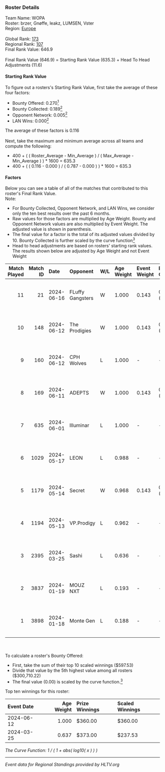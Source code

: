 ### Roster Details<br />
Team Name: WOPA<br />
Roster: brzer, Gnøffe, leakz, LUMSEN, Vster<br />
Region: [Europe]( ../standings_europe.md)<br />
<br />
Global Rank: [173](../standings_global.md)<br />
Regional Rank: [107]( ../standings_europe.md)<br />
Final Rank Value:  646.9<br />
<br />
Final Rank Value (646.9) = Starting Rank Value (635.3) + Head To Head Adjustments (11.6)<br />

#### Starting Rank Value<br />
To figure out a rosters's Starting Rank Value, first take the average of these four factors:<br />
- Bounty Offered: 0.270[<sup>1</sup>](#table2)
- Bounty Collected: 0.189[<sup>2</sup>](#table1)
- Opponent Network: 0.005[<sup>2</sup>](#table1)
- LAN Wins: 0.000[<sup>2</sup>](#table1)

The average of these factors is 0.116<br />
<br />
Next, take the maximum and minimum average across all teams and compute the following:<br />
- 400 + ( ( Roster_Average - Min_Average ) / ( Max_Average - Min_Average ) ) * 1600 = 635.3
- 400 + ( ( 0.116 - 0.000 ) / ( 0.787 - 0.000 ) ) * 1600 = 635.3


#### Factors<br />
Below you can see a table of all of the matches that contributed to this roster's Final Rank Value.<br />
Note:<br />

- For Bounty Collected, Opponent Network, and LAN Wins, we consider only the ten best results over the past 6 months.
- Raw values for those factors are multiplied by Age Weight. Bounty and Opponent Network values are also multiplied by Event Weight. The adjusted value is shown in parenthesis.
- The final value for a factor is the total of its adjusted values divided by 10. Bounty Collected is further scaled by the curve function[<sup>3</sup>](#curveFunction)
- Head to head adjustments are based on rosters' starting rank values. The results shown below are adjusted by Age Weight and not Event Weight
<span id="table1"></span><br />


| Match Played | Match ID | Date       | Opponent         | W/L | Age Weight | Event Weight | Bounty Collected | Opponent Network | LAN Wins  | H2H Adj. | Roster                               |
| -: | -: | :- | :- | :- | :- | :- | :- | :- | :- | -: | :- |
|           11 |       21 | 2024-06-16 | FLuffy Gangsters | W   | 1.000      | 0.143        | 0.000 (0.000)    | 0.071 (0.010)    | 0 (0.000) |    13.52 | brzer, Gnøffe, leakz, LUMSEN, Vster  |
|           10 |      148 | 2024-06-12 | The Prodigies    | W   | 1.000      | 0.143        | 0.000 (0.000)    | 0.107 (0.015)    | 0 (0.000) |    14.76 | brzer, Gnøffe, leakz, LUMSEN, Vster  |
|            9 |      160 | 2024-06-12 | CPH Wolves       | L   | 1.000      | -            | -                | -                | -         |   -11.62 | brzer, Gnøffe, leakz, LUMSEN, Vster  |
|            8 |      169 | 2024-06-11 | ADEPTS           | W   | 1.000      | 0.143        | 0.003 (0.000)    | 0.036 (0.005)    | 0 (0.000) |    18.59 | brzer, Gnøffe, leakz, LUMSEN, Vster  |
|            7 |      635 | 2024-06-01 | Illuminar        | L   | 1.000      | -            | -                | -                | -         |    -8.81 | brzer, Gnøffe, leakz, LUMSEN, Vster  |
|            6 |     1029 | 2024-05-17 | LEON             | L   | 0.988      | -            | -                | -                | -         |   -12.10 | brzer, Gnøffe, leakz, LUMSEN, Vster  |
|            5 |     1179 | 2024-05-14 | Secret           | W   | 0.968      | 0.143        | 0.000 (0.000)    | 0.108 (0.015)    | 0 (0.000) |    13.88 | brzer, Gnøffe, leakz, LUMSEN, Vster  |
|            4 |     1194 | 2024-05-13 | VP.Prodigy       | L   | 0.962      | -            | -                | -                | -         |    -5.18 | brzer, Gnøffe, leakz, LUMSEN, Vster  |
|            3 |     2395 | 2024-03-25 | Sashi            | L   | 0.636      | -            | -                | -                | -         |    -7.94 | brzer, Gnøffe, leakz, LUMSEN, Pellyy |
|            2 |     3837 | 2024-01-19 | MOUZ NXT         | L   | 0.193      | -            | -                | -                | -         |    -0.39 | brzer, buNNy, Gnøffe, leakz, LUMSEN  |
|            1 |     3898 | 2024-01-18 | Monte Gen        | L   | 0.188      | -            | -                | -                | -         |    -3.14 | Gizmy, leen, n0te, ryu, shield       |

<br />
<span id="table2"></span><br />
To calculate a roster's Bounty Offered:<br />

- First, take the sum of their top 10 scaled winnings ($597.53)
- Divide that value by the 5th highest value among all rosters ($300,710.22)
- The final value (0.00) is scaled by the curve function.[<sup>3</sup>](#curveFunction)

Top ten winnings for this roster:<br />

| Event Date | Age Weight | Prize Winnings | Scaled Winnings |
| :- | -: | :- | :- |
| 2024-06-12 |      1.000 | $360.00        | $360.00         |
| 2024-03-25 |      0.637 | $373.00        | $237.53         |


<span id="curveFunction"></span>_The Curve Function: 1 / ( 1 + abs( log10( x ) ) )_<br />

---
_Event data for Regional Standings provided by HLTV.org_<br />
